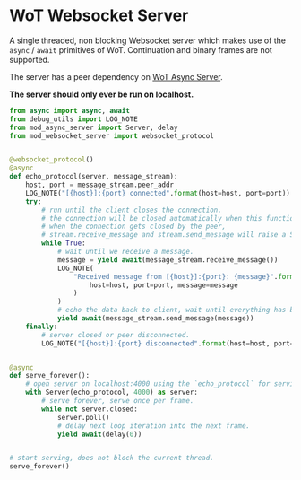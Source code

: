 # WoT Websocket Server
A single threaded, non blocking Websocket server which makes use of the `async` / `await` primitives of WoT.
Continuation and binary frames are not supported.

The server has a peer dependency on [WoT Async Server](https://github.com/lgfrbcsgo/wot-async-server).

**The server should only ever be run on localhost.**

```python
from async import async, await
from debug_utils import LOG_NOTE
from mod_async_server import Server, delay
from mod_websocket_server import websocket_protocol


@websocket_protocol()
@async
def echo_protocol(server, message_stream):
    host, port = message_stream.peer_addr
    LOG_NOTE("[{host}]:{port} connected".format(host=host, port=port))
    try:
        # run until the client closes the connection.
        # the connection will be closed automatically when this function exits.
        # when the connection gets closed by the peer,
        # stream.receive_message and stream.send_message will raise a StreamClosed exception.
        while True:
            # wait until we receive a message.
            message = yield await(message_stream.receive_message())
            LOG_NOTE(
                "Received message from [{host}]:{port}: {message}".format(
                    host=host, port=port, message=message
                )
            )
            # echo the data back to client, wait until everything has been sent.
            yield await(message_stream.send_message(message))
    finally:
        # server closed or peer disconnected.
        LOG_NOTE("[{host}]:{port} disconnected".format(host=host, port=port))


@async
def serve_forever():
    # open server on localhost:4000 using the `echo_protocol` for serving individual connections.
    with Server(echo_protocol, 4000) as server:
        # serve forever, serve once per frame.
        while not server.closed:
            server.poll()
            # delay next loop iteration into the next frame.
            yield await(delay(0))


# start serving, does not block the current thread.
serve_forever()
```